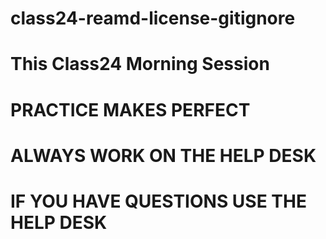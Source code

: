 # class24-reamd-license-gitignore
# This Class24 Morning Session
# PRACTICE MAKES PERFECT
# ALWAYS WORK ON THE HELP DESK 
# IF YOU HAVE QUESTIONS USE THE HELP DESK
